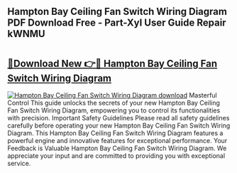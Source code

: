 ## Hampton Bay Ceiling Fan Switch Wiring Diagram PDF Download Free - Part-XyI User Guide Repair kWNMU

# <h2><a href="http://dfkoyl.blite.top/?on=Hampton+Bay+Ceiling+Fan+Switch+Wiring+Diagram">🔗Download New 👉🔴 Hampton Bay Ceiling Fan Switch Wiring Diagram</a></h2>

[![Hampton Bay Ceiling Fan Switch Wiring Diagram download](https://i.imgur.com/lujVjoI.png)](http://dfkoyl.blite.top/?on=Hampton+Bay+Ceiling+Fan+Switch+Wiring+Diagram)
Masterful Control This guide unlocks the secrets of your new Hampton Bay Ceiling Fan Switch Wiring Diagram, empowering you to control its functionalities with precision. Important Safety Guidelines Please read all safety guidelines carefully before operating your new Hampton Bay Ceiling Fan Switch Wiring Diagram. This Hampton Bay Ceiling Fan Switch Wiring Diagram features a powerful engine and innovative features for exceptional performance. Your Feedback is Valuable Hampton Bay Ceiling Fan Switch Wiring Diagram. We appreciate your input and are committed to providing you with exceptional service.
